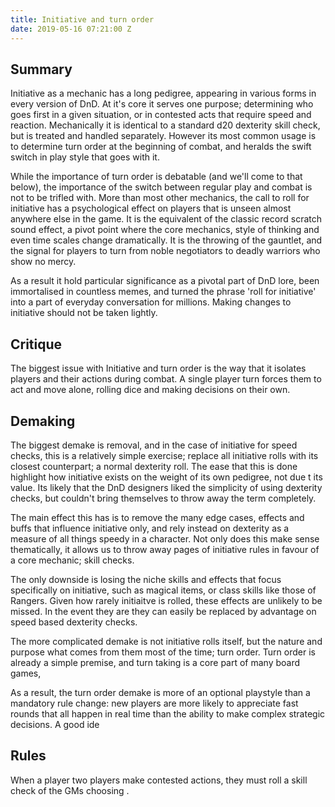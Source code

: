 ```yaml
---
title: Initiative and turn order
date: 2019-05-16 07:21:00 Z
---
```


## Summary 

Initiative as a mechanic has a long pedigree, appearing in various forms in every version of DnD. At it's core it serves one purpose; determining who goes first in a given situation, or in contested acts that require speed and reaction. Mechanically it is identical to a standard d20 dexterity skill check, but is treated and handled separately. However its most common usage is to determine turn order at the beginning of combat, and heralds the swift switch in play style that goes with it. 

While the importance of turn order is debatable (and we'll come to that below), the importance of the switch between regular play and combat is not to be trifled with. More than most other mechanics, the call to roll for initiative has a psychological effect on players that is unseen almost anywhere else in the game. It is the equivalent of the classic record scratch sound effect, a pivot point where the core mechanics, style of thinking and even time scales change dramatically. It is the throwing of the gauntlet, and the signal for players to turn from noble negotiators to deadly warriors who show no mercy. 

As a result it hold particular significance as a pivotal part of DnD lore, been immortalised in countless memes, and turned the phrase 'roll for initiative' into a part of everyday conversation for millions. Making changes to initiative should not be taken lightly. 

## Critique 

The biggest issue with Initiative and turn order is the way that it isolates players and their actions during combat. A single player turn forces them to act and move alone, rolling dice and making decisions on their own. 

## Demaking


The biggest demake is removal, and in the case of initiative for speed checks, this is a relatively simple exercise; replace all initiative rolls with its closest counterpart; a normal dexterity roll. The ease that this is done highlight how initiative exists on the weight of its own pedigree, not due t its value. Its likely that the DnD designers liked the simplicity of using dexterity checks, but couldn't bring themselves to throw away the term completely.  

The main effect this has is to remove the many edge cases, effects and buffs that influence initiative only, and rely instead on dexterity as a measure of all things speedy in a character. Not only does this make sense thematically, it allows us to throw away pages of initiative rules in favour of a core mechanic; skill checks.

The only downside is losing the niche skills and effects that focus specifically on initiative, such as magical items, or class skills like those of Rangers. Given how rarely initiaitve is rolled, these effects are unlikely to be missed. In the event they are they can easily be replaced by advantage on speed based dexterity checks. 

The more complicated demake is not initiative rolls itself, but the nature and purpose what comes from them most of the time; turn order. Turn order is already a simple premise, and turn taking is a core part of many board games, 

As a result, the turn order demake is more of an optional playstyle than a mandatory rule change: new players are more likely to appreciate fast rounds that all happen in real time than the ability to make complex strategic decisions. A good ide

## Rules

When a player two players make contested actions, they must roll a skill check of the GMs choosing .  